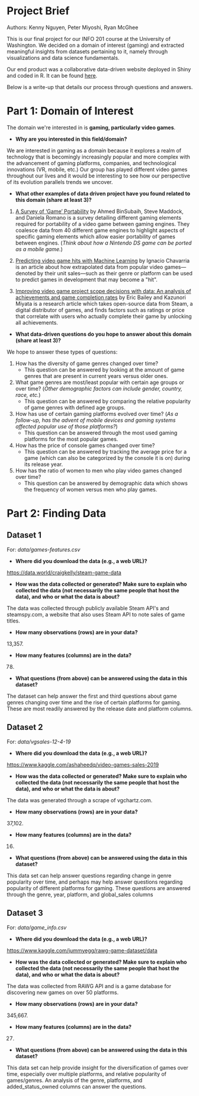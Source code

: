 # Project Brief

Authors: Kenny Nguyen, Peter Miyoshi, Ryan McGhee

This is our final project for our INFO 201 course at the University of Washington. We decided on a domain of interest (gaming) and extracted meaningful insights from datasets pertaining to it, namely through visualizations and data science fundamentals.

Our end product was a collaborative data-driven website deployed in Shiny and coded in R. It can be found [here](ken-ux.shinyapps.io/final-project-ken-ux/).

Below is a write-up that details our process through questions and answers.

# Part 1: Domain of Interest
The domain we're interested in is **gaming, particularly video games**.

- **Why are you interested in this field/domain?**

We are interested in gaming as a domain because it explores a realm of technology that is becomingly increasingly popular and more complex with the advancement of gaming platforms, companies, and technological innovations (VR, mobile, etc.) Our group has played different video games throughout our lives and it would be interesting to see how our perspective of its evolution parallels trends we uncover.

- **What other examples of data driven project have you found related to this domain (share at least 3)?**

1. [A Survey of ‘Game’ Portability](http://citeseerx.ist.psu.edu/viewdoc/download?doi=10.1.1.303.2716&rep=rep1&type=pdf) by Ahmed BinSubaih, Steve Maddock, and Daniela Romano is a survey detailing different gaming elements required for portability of a video game between gaming engines. They coalesce data from 40 different game engines to highlight aspects of specific gaming elements which allow easier portability of games between engines. (_Think about how a Nintendo DS game can be ported as a mobile game._)

2. [Predicting video game hits with Machine Learning](https://towardsdatascience.com/predicting-hit-video-games-with-ml-1341bd9b86b0) by Ignacio Chavarria is an article about how extrapolated data from popular video games—denoted by their unit sales—such as their genre or platform can be used to predict games in development that may become a "hit".

3. [Improving video game project scope decisions with data: An analysis of achievements and game completion rates](https://www.sciencedirect.com/science/article/abs/pii/S1875952118300181) by Eric Bailey and Kazunori Miyata is a research article which takes open-source data from Steam, a digital distributor of games, and finds factors such as ratings or price that correlate with users who actually complete their game by unlocking all achievements.

- **What data-driven questions do you hope to answer about this domain (share at least 3)?**

We hope to answer these types of questions:

1. How has the diversity of game genres changed over time?
    - This question can be answered by looking at the amount of game genres that are present in current years versus older ones.
2. What game genres are most/least popular with certain age groups or over time? (_Other demographic factors can include gender, country, race, etc._)
    - This question can be answered by comparing the relative popularity of game genres with defined age groups.
3. How has use of certain gaming platforms evolved over time? (_As a follow-up, has the advent of mobile devices and gaming systems affected popular use of those platforms?_)
    - This question can be answered through the most used gaming platforms for the most popular games.
4. How has the price of console games changed over time?
    - This question can be answered by tracking the average price for a game (which can also be categorized by the console it is on) during its release year.
5. How has the ratio of women to men who play video games changed over time?
    - This question can be answered by demographic data which shows the frequency of women versus men who play games.

# Part 2: Finding Data

Dataset 1
---
For: _data/games-features.csv_

- **Where did you download the data (e.g., a web URL)?**

https://data.world/craigkelly/steam-game-data

- **How was the data collected or generated? Make sure to explain who collected the data (not necessarily the same people that host the data), and who or what the data is about?**

The data was collected through publicly available Steam API's and steamspy.com, a website that also uses Steam API to note sales of game titles.

- **How many observations (rows) are in your data?**

13,357.

- **How many features (columns) are in the data?**

78.

- **What questions (from above) can be answered using the data in this dataset?**

The dataset can help answer the first and third questions about game genres changing over time and the rise of certain platforms for gaming. These are most readily answered by the release date and platform columns.

Dataset 2
---
For: _data/vgsales-12-4-19_

- **Where did you download the data (e.g., a web URL)?**

https://www.kaggle.com/ashaheedq/video-games-sales-2019

- **How was the data collected or generated? Make sure to explain who collected the data (not necessarily the same people that host the data), and who or what the data is about?**

The data was generated through a scrape of vgchartz.com.

- **How many observations (rows) are in your data?**

37,102.

- **How many features (columns) are in the data?**

16.

- **What questions (from above) can be answered using the data in this dataset?**

This data set can help answer questions regarding change in genre popularity over time, and perhaps may help answer questions regarding popularity of different platforms for gaming. These questions are answered through the genre, year, platform, and global_sales columns

Dataset 3
---
For: _data/game_info.csv_

- **Where did you download the data (e.g., a web URL)?**

https://www.kaggle.com/jummyegg/rawg-game-dataset/data

- **How was the data collected or generated? Make sure to explain who collected the data (not necessarily the same people that host the data), and who or what the data is about?**

The data was collected from RAWG API and is a game database for discovering new games on over 50 platforms.

- **How many observations (rows) are in your data?**

345,667.

- **How many features (columns) are in the data?**

27.

- **What questions (from above) can be answered using the data in this dataset?**

This data set can help provide insight for the diversification of games over time, especially over multiple platforms, and relative popularity of games/genres. An analysis of the genre, platforms, and added_status_owned columns can answer the questions.
